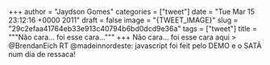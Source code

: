 
+++
author = "Jaydson Gomes"
categories = ["tweet"]
date = "Tue Mar 15 23:12:16 +0000 2011"
draft = false
image = "{TWEET_IMAGE}"
slug = "29c2efaa41764eb33e913c40794b6bd0dcd9e36a"
tags = ["tweet"]
title = """Não cara... foi esse cara..."""
+++
Não cara... foi esse cara aqui &gt; @BrendanEich RT @madeinnordeste: javascript foi feit pelo DEMO e o SATÃ num dia de ressaca!
